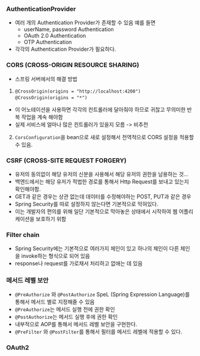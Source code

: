 ### AuthenticationProvider 
* 여러 개의 Authentication Provider가 존재할 수 있음 예를 들면
  * userName, password Authentication
  * OAuth 2.0 Authentication
  * OTP Authentication
* 각각의 Authentication Provider가 필요하다.

### CORS (CROSS-ORIGIN RESOURCE SHARING)
* 스프링 서버에서의 해결 방법
1. ``@CrossOrigin(origins = "http://localhost:4200")`` ``@CrossOrigin(origins = "*")``
* 이 어노테이션을 사용하면 각각의 컨트롤러에 달아줘야 하므로 귀찮고 무의미한 반복 작업을 계속 해야함 
* 실제 서비스에 얼마나 많은 컨트롤러가 있을지 모름 -> 비추천
2. ``CorsConfiguration``을 bean으로 새로 설정해서 전역적으로 CORS 설정을 적용할 수 있음.

### CSRF (CROSS-SITE REQUEST FORGERY)
* 유저의 동의없이 해당 유저의 신분을 사용해서 해당 유저의 권한을 남용하는 것...
* 백엔드에서는 해당 유저가 적법한 경로를 통해서 Http Request를 보내고 있는지 확인해야함.
* GET과 같은 경우는 상관 없는데 데이터를 수정해야하는 POST, PUT과 같은 경우 
* Spring Security를 따로 설정하지 않는다면 기본적으로 막혀있다.
* 이는 개발자의 편의를 위해 일단 기본적으로 막아놓은 상태에서 시작하여 웹 어플리케이션을 보호하기 위함

### Filter chain
* Spring Security에는 기본적으로 여러가지 체인이 있고 하나의 체인이 다른 체인을 invoke하는 형식으로 되어 있음
* response나 request를 가로채서 처리하고 없애는 데 있음

### 메서드 레벨 보안
* ``@PreAuthorize`` 와 ``@PostAuthorize`` SpeL (Spring Expression Language)를 통해서 메서드 별로 지정해줄 수 있음
* ``@PreAuthorize``는 메서드 실행 전에 권한 확인
* ``@PostAuthorize``는 메서드 실행 후에 권한 확인
* 내부적으로 AOP를 통해서 메서드 레벨 보안을 구현한다.
* ``@PreFilter`` 와 ``@PostFilter``를 통해서 필터를 메서드 레벨에 적용할 수 있다.

### OAuth2